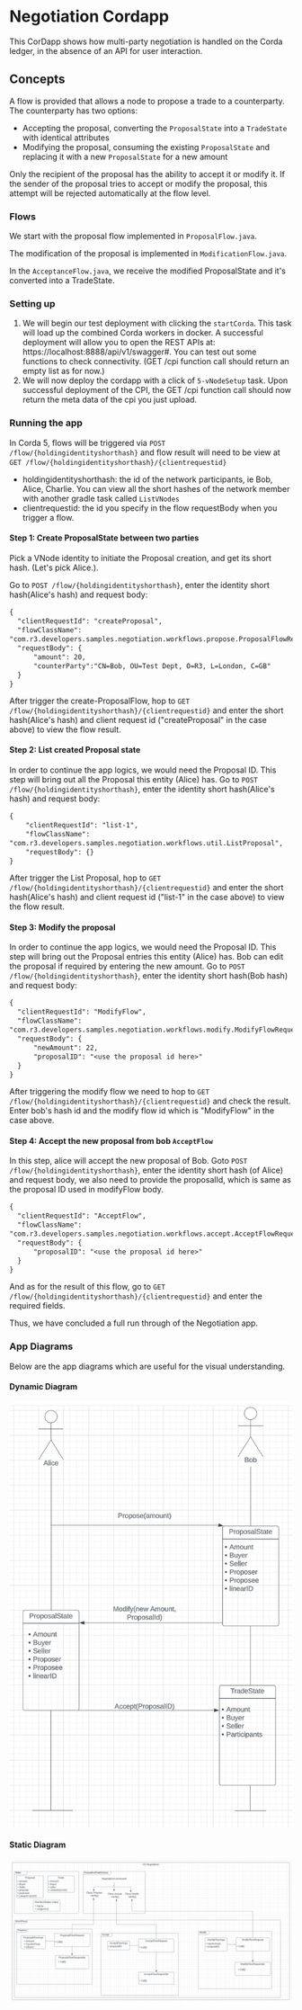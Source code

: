 # Negotiation Cordapp

This CorDapp shows how multi-party negotiation is handled on the Corda ledger, in the absence of an API for user
interaction.

## Concepts

A flow is provided that allows a node to propose a trade to a counterparty. The counterparty has two options:

* Accepting the proposal, converting the `ProposalState` into a `TradeState` with identical attributes
* Modifying the proposal, consuming the existing `ProposalState` and replacing it with a new `ProposalState` for a new
  amount

Only the recipient of the proposal has the ability to accept it or modify it. If the sender of the proposal tries to
accept or modify the proposal, this attempt will be rejected automatically at the flow level.

### Flows

We start with the proposal flow implemented in `ProposalFlow.java`.


The modification of the proposal is implemented in `ModificationFlow.java`.


In the `AcceptanceFlow.java`, we receive the modified ProposalState and it's converted into a TradeState.



### Setting up

1. We will begin our test deployment with clicking the `startCorda`. This task will load up the combined Corda workers in docker.
   A successful deployment will allow you to open the REST APIs at: https://localhost:8888/api/v1/swagger#. You can test out some
   functions to check connectivity. (GET /cpi function call should return an empty list as for now.)
2. We will now deploy the cordapp with a click of `5-vNodeSetup` task. Upon successful deployment of the CPI, the GET /cpi function call should now return the meta data of the cpi you just upload.



### Running the app

In Corda 5, flows will be triggered via `POST /flow/{holdingidentityshorthash}` and flow result will need to be view at `GET /flow/{holdingidentityshorthash}/{clientrequestid}`
* holdingidentityshorthash: the id of the network participants, ie Bob, Alice, Charlie. You can view all the short hashes of the network member with another gradle task called `ListVNodes`
* clientrequestid: the id you specify in the flow requestBody when you trigger a flow.

#### Step 1: Create ProposalState between two parties
Pick a VNode identity to initiate the Proposal creation, and get its short hash. (Let's pick Alice.).

Go to `POST /flow/{holdingidentityshorthash}`, enter the identity short hash(Alice's hash) and request body:
```
{
  "clientRequestId": "createProposal",
  "flowClassName": "com.r3.developers.samples.negotiation.workflows.propose.ProposalFlowRequest",
  "requestBody": {
      "amount": 20,
      "counterParty":"CN=Bob, OU=Test Dept, O=R3, L=London, C=GB"
  }
}
```
After trigger the create-ProposalFlow, hop to `GET /flow/{holdingidentityshorthash}/{clientrequestid}` and enter the short hash(Alice's hash) and client request id ("createProposal" in the case above) to view the flow result.


#### Step 2: List created Proposal state
In order to continue the app logics, we would need the Proposal ID. This step will bring out all the Proposal this entity (Alice) has.
Go to `POST /flow/{holdingidentityshorthash}`, enter the identity short hash(Alice's hash) and request body:
```
{
    "clientRequestId": "list-1",
    "flowClassName": "com.r3.developers.samples.negotiation.workflows.util.ListProposal",
    "requestBody": {}
}
```
After trigger the List Proposal, hop to `GET /flow/{holdingidentityshorthash}/{clientrequestid}` and enter the short hash(Alice's hash) and client request id ("list-1" in the case above) to view the flow result.


#### Step 3: Modify the proposal 
In order to continue the app logics, we would need the Proposal ID. This step will bring out the Proposal entries this entity (Alice) has. Bob can edit the proposal if required by entering the new amount. 
Go to `POST /flow/{holdingidentityshorthash}`, enter the identity short hash(Bob hash) and request body:
```
{
  "clientRequestId": "ModifyFlow",
  "flowClassName": "com.r3.developers.samples.negotiation.workflows.modify.ModifyFlowRequest",
  "requestBody": {
      "newAmount": 22,
      "proposalID": "<use the proposal id here>"
  }
}
```
After triggering the modify flow we need to hop to `GET /flow/{holdingidentityshorthash}/{clientrequestid}` and check the result. Enter bob's hash id and the modify flow id which is "ModifyFlow" in the case above.


#### Step 4: Accept the new proposal from bob  `AcceptFlow`
In this step, alice will accept the new proposal of Bob.
Goto `POST /flow/{holdingidentityshorthash}`, enter the identity short hash (of Alice) and request body, we also need to provide the proposalId, which is same as the proposal ID used in modifyFlow body. 
```
{
  "clientRequestId": "AcceptFlow",
  "flowClassName": "com.r3.developers.samples.negotiation.workflows.accept.AcceptFlowRequest",
  "requestBody": {
      "proposalID": "<use the proposal id here>"
  }
}
```
And as for the result of this flow, go to `GET /flow/{holdingidentityshorthash}/{clientrequestid}` and enter the required fields.

Thus, we have concluded a full run through of the Negotiation app.

### App Diagrams
Below are the app diagrams which are useful for the visual understanding.

#### Dynamic Diagram


![img_2.png](img_2.png)





#### Static Diagram

![img.png](img.png)





